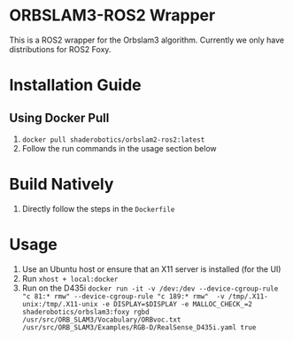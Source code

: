 # ORBSLAM3-ROS2 Wrapper

This is a ROS2 wrapper for the Orbslam3 algorithm. Currently we only have distributions for ROS2 Foxy.

# Installation Guide

## Using Docker Pull

1. `docker pull shaderobotics/orbslam2-ros2:latest`
2. Follow the run commands in the usage section below

# Build Natively

1. Directly follow the steps in the `Dockerfile`

# Usage

1. Use an Ubuntu host or ensure that an X11 server is installed (for the UI)
2. Run `xhost + local:docker`
3. Run on the D435i `docker run -it -v /dev:/dev --device-cgroup-rule "c 81:* rmw" --device-cgroup-rule "c 189:* rmw"  -v /tmp/.X11-unix:/tmp/.X11-unix -e DISPLAY=$DISPLAY -e MALLOC_CHECK_=2 shaderobotics/orbslam3:foxy rgbd /usr/src/ORB_SLAM3/Vocabulary/ORBvoc.txt /usr/src/ORB_SLAM3/Examples/RGB-D/RealSense_D435i.yaml true`